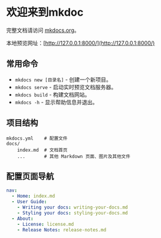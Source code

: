 # 欢迎来到mkdoc

完整文档请访问 [mkdocs.org](https://www.mkdocs.org)。

本地预览网址：[http://127.0.0.1:8000/](http://127.0.0.1:8000/)

## 常用命令

- `mkdocs new [目录名]` - 创建一个新项目。
- `mkdocs serve` - 启动实时预览文档服务器。
- `mkdocs build` - 构建文档网站。
- `mkdocs -h` - 显示帮助信息并退出。

## 项目结构

    mkdocs.yml    # 配置文件
    docs/
        index.md  # 文档首页
        ...       # 其他 Markdown 页面、图片及其他文件

## 配置页面导航
```yml
nav:
  - Home: index.md
  - User Guide:
    - Writing your docs: writing-your-docs.md
    - Styling your docs: styling-your-docs.md
  - About:
    - License: license.md
    - Release Notes: release-notes.md
```
